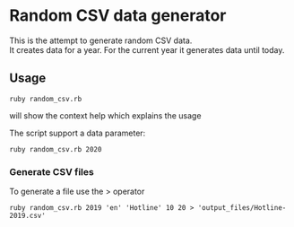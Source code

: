 # Random CSV data generator

This is the attempt to generate random CSV data.    
It creates data for a year. For the current year it generates data until today.

## Usage

`ruby random_csv.rb`

will show the context help which explains the usage

The script support a data parameter:  

`ruby random_csv.rb 2020`

### Generate CSV files

To generate a file use the > operator

`ruby random_csv.rb 2019 'en' 'Hotline' 10 20 > 'output_files/Hotline-2019.csv'`
